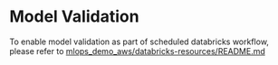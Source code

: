# Model Validation
To enable model validation as part of scheduled databricks workflow, please refer to [mlops_demo_aws/databricks-resources/README.md](../databricks-resources/README.md)